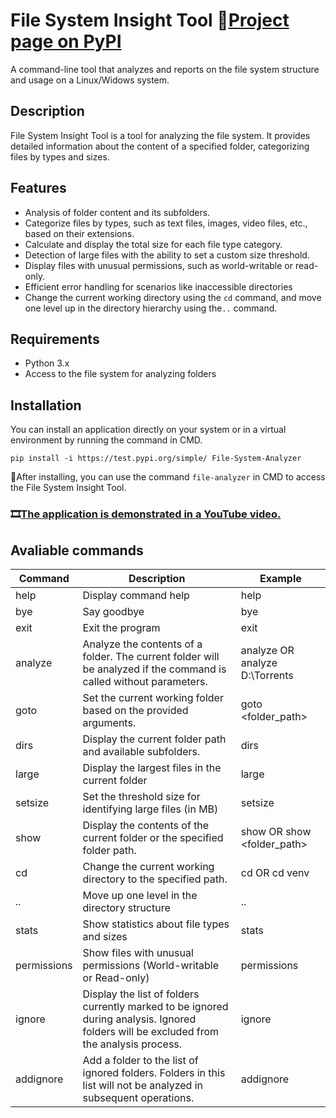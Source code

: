 

# File System Insight Tool 🔗[Project page on PyPI](https://test.pypi.org/project/File-System-Analyzer/)
A command-line tool that analyzes and reports on the file system structure and usage on a Linux/Widows system.

## Description

File System Insight Tool is a tool for analyzing the file system. It provides detailed information about the content of a specified folder, categorizing files by types and sizes.

## Features

 - Analysis of folder content and its subfolders.
 - Categorize files by types, such as text files, images, video files, etc., based on their extensions.
 - Сalculate and display the total size for each file type category.
 - Detection of large files with the ability to set a custom size threshold.
 - Display files with unusual permissions, such as world-writable or read-only.   
 - Efficient error handling for scenarios like inaccessible directories
 - Change the current working directory using the ```cd``` command, and move one level up in the directory hierarchy using the```..``` command.

## Requirements

- Python 3.x
- Access to the file system for analyzing folders

## Installation

You can install an application directly on your system or in a virtual environment by running the command in CMD.
```
pip install -i https://test.pypi.org/simple/ File-System-Analyzer
```

🚩After installing, you can use the command ```file-analyzer``` in CMD to access the File System Insight Tool.

### 🎞[The application is demonstrated in a YouTube video.](https://youtu.be/uCHoidUI-ao)

## Avaliable commands
| Command   | Description                                               | Example                                      |
|-----------|-----------------------------------------------------------|----------------------------------------------|
| help      | Display command help                                      | help                                         |
| bye       | Say goodbye                                               | bye                                          |
| exit      | Exit the program                                          | exit                                         |
| analyze   | Analyze the contents of a folder. The current folder will be analyzed if the command is called without parameters. | analyze OR analyze D:\Torrents               |
| goto      | Set the current working folder based on the provided arguments. | goto <folder_path>                         |
| dirs      | Display the current folder path and available subfolders. | dirs                                         |
| large     | Display the largest files in the current folder            | large                                        |
| setsize   | Set the threshold size for identifying large files (in MB)| setsize <size>                               |
| show      | Display the contents of the current folder or the specified folder path. | show OR show <folder_path>                |
| cd        | Change the current working directory to the specified path.| cd <directory> OR cd venv                   |
| ..        | Move up one level in the directory structure               | ..                                           |
| stats     | Show statistics about file types and sizes                | stats                                        |
| permissions| Show files with unusual permissions (World-writable or Read-only) | permissions                         |
| ignore    | Display the list of folders currently marked to be ignored during analysis. Ignored folders will be excluded from the analysis process. | ignore                    |
| addignore | Add a folder to the list of ignored folders. Folders in this list will not be analyzed in subsequent operations. | addignore                       |
